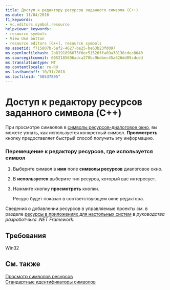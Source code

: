 ```yaml
---
title: Доступ к редактору ресурсов заданного символа (C++)
ms.date: 11/04/2016
f1_keywords:
- vc.editors.symbol.resource
helpviewer_keywords:
- resource symbols
- View Use button
- resource editors [C++], resource symbols
ms.assetid: f715807b-5af2-4627-be25-be63b23fd097
ms.openlocfilehash: 2b8191896675f0ec51520ffa09a38138cdec8040
ms.sourcegitcommit: 6052185696adca270bc9bdbec45a626dd89cdcdd
ms.translationtype: MT
ms.contentlocale: ru-RU
ms.lasthandoff: 10/31/2018
ms.locfileid: "50537895"
---
```

# <a name="opening-the-resource-editor-for-a-given-symbol-c"></a>Доступ к редактору ресурсов заданного символа (C++)

При просмотре символов в [символы ресурсов-диалоговое окно](../windows/resource-symbols-dialog-box.md), вы можете узнать, как используется конкретный символ. **Просмотреть** кнопку предоставляет быстрый способ получить эту информацию.

### <a name="to-move-to-the-resource-editor-where-a-symbol-is-being-used"></a>Перемещение к редактору ресурсов, где используется символ

1. Выберите символ в **имя** поле **символы ресурсов** диалоговое окно.

2. В **используется** выберите тип ресурса, который вас интересует.

3. Нажмите кнопку **просмотреть** кнопки.

   Ресурс будет показан в соответствующем окне редактора.

Сведения о добавлении ресурсов в управляемые проекты см. в разделе [ресурсы в приложениях для настольных систем](/dotnet/framework/resources/index) в *руководства разработчика .NET Framework*.

## <a name="requirements"></a>Требования

Win32

## <a name="see-also"></a>См. также

[Просмотр символов ресурсов](../windows/viewing-resource-symbols.md)<br/>
[Стандартные идентификаторы символов](../windows/predefined-symbol-ids.md)